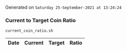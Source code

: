 Generated on `Saturday 25-September-2021 at 13:24:24`

### Current to Target Coin Ratio
`current_coin_ratio.sh`

Date|Current|Target|Ratio
---|---|---|---
